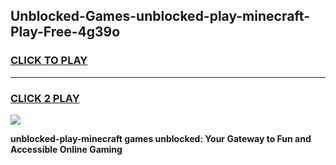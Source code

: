 
## Unblocked-Games-unblocked-play-minecraft-Play-Free-4g39o
<h3>
<a href="https://premium76.site?title=unblocked-play-minecraft&ref=23A">CLICK TO PLAY</a></h3>
<hr>

<h3>
<a href="https://premium76.site?title=unblocked-play-minecraft&ref=23A">CLICK 2 PLAY</a>
  
</h3>

<a href="https://premium76.site?title=unblocked-play-minecraft&ref=23A"><img src="https://clearcache.store/games.png"></a>


**unblocked-play-minecraft games unblocked: Your Gateway to Fun and Accessible Online Gaming**
